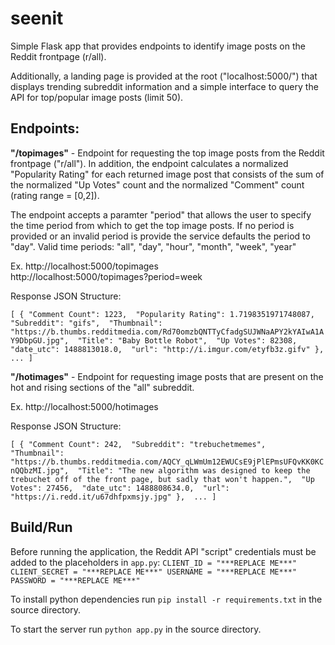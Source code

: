 # seenit

Simple Flask app that provides endpoints to identify image posts on the Reddit 
frontpage (r/all).

Additionally, a landing page is provided at the root ("localhost:5000/")
that displays trending subreddit information and a simple interface to query 
the API for top/popular image posts (limit 50).


## Endpoints:
**"/topimages"** - Endpoint for requesting the top image posts from the Reddit
frontpage ("r/all"). In addition, the endpoint calculates a normalized 
"Popularity Rating" for each returned image post that consists of the sum of 
the normalized "Up Votes" count and the normalized "Comment" count (rating 
range = [0,2]).

The endpoint accepts a paramter "period" that allows the user to specify the 
time period from which to get the top image posts. If no period is provided or
an invalid period is provide the service defaults the period to "day". 
Valid time periods: "all", "day", "hour", "month", "week", "year"

   Ex. http://localhost:5000/topimages  
   	   http://localhost:5000/topimages?period=week  

   Response JSON Structure:
   
   `[
	  {
	    "Comment Count": 1223, 
	    "Popularity Rating": 1.7198351971748087, 
	    "Subreddit": "gifs", 
	    "Thumbnail": "https://b.thumbs.redditmedia.com/Rd70omzbQNTTyCfadgSUJWNaAPY2kYAIwA1AY9DbpGU.jpg", 
	    "Title": "Baby Bottle Robot", 
	    "Up Votes": 82308, 
	    "date_utc": 1488813018.0, 
	    "url": "http://i.imgur.com/etyfb3z.gifv"
	  },
	  ...
	]`
      
**"/hotimages"** - Endpoint for requesting image posts that are present on the
hot and rising sections of the "all" subreddit. 
   
   Ex. http://localhost:5000/hotimages

   Response JSON Structure:

   `[
	  {
	    "Comment Count": 242, 
	    "Subreddit": "trebuchetmemes", 
	    "Thumbnail": "https://b.thumbs.redditmedia.com/AQCY_qLWmUm12EWUCsE9jPlEPmsUFQvKK0KCnQQbzMI.jpg", 
	    "Title": "The new algorithm was designed to keep the trebuchet off of the front page, but sadly that won't happen.", 
	    "Up Votes": 27456, 
	    "date_utc": 1488808634.0, 
	    "url": "https://i.redd.it/u67dhfpxmsjy.jpg"
	  }, 
	  ...
	]`

              
## Build/Run
Before running the application, the Reddit API "script" credentials must be 
added to the placeholders in `app.py`:
`CLIENT_ID = "***REPLACE ME***"
CLIENT_SECRET = "***REPLACE ME***"
USERNAME = "***REPLACE ME***"
PASSWORD = "***REPLACE ME***"`

To install python dependencies run
`pip install -r requirements.txt`
in the source directory.

To start the server run
`python app.py`
in the source directory.
